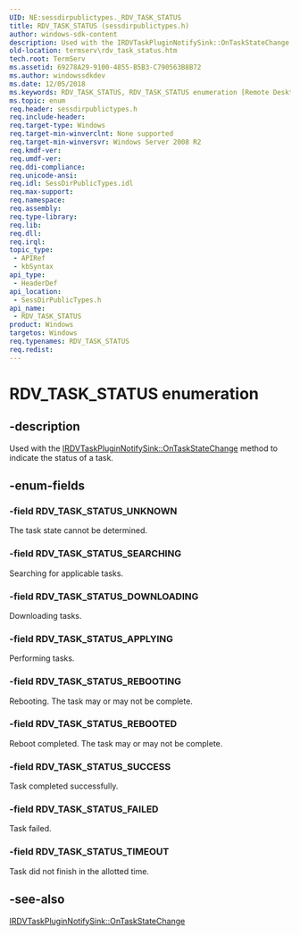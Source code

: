 ```yaml
---
UID: NE:sessdirpublictypes._RDV_TASK_STATUS
title: RDV_TASK_STATUS (sessdirpublictypes.h)
author: windows-sdk-content
description: Used with the IRDVTaskPluginNotifySink::OnTaskStateChange method to indicate the status of a task.
old-location: termserv\rdv_task_status.htm
tech.root: TermServ
ms.assetid: 69278A29-9100-4855-B5B3-C790563B8B72
ms.author: windowssdkdev
ms.date: 12/05/2018
ms.keywords: RDV_TASK_STATUS, RDV_TASK_STATUS enumeration [Remote Desktop Services], RDV_TASK_STATUS_APPLYING, RDV_TASK_STATUS_DOWNLOADING, RDV_TASK_STATUS_FAILED, RDV_TASK_STATUS_REBOOTED, RDV_TASK_STATUS_REBOOTING, RDV_TASK_STATUS_SEARCHING, RDV_TASK_STATUS_SUCCESS, RDV_TASK_STATUS_TIMEOUT, RDV_TASK_STATUS_UNKNOWN, sessdirpublictypes/RDV_TASK_STATUS, sessdirpublictypes/RDV_TASK_STATUS_APPLYING, sessdirpublictypes/RDV_TASK_STATUS_DOWNLOADING, sessdirpublictypes/RDV_TASK_STATUS_FAILED, sessdirpublictypes/RDV_TASK_STATUS_REBOOTED, sessdirpublictypes/RDV_TASK_STATUS_REBOOTING, sessdirpublictypes/RDV_TASK_STATUS_SEARCHING, sessdirpublictypes/RDV_TASK_STATUS_SUCCESS, sessdirpublictypes/RDV_TASK_STATUS_TIMEOUT, sessdirpublictypes/RDV_TASK_STATUS_UNKNOWN, termserv.rdv_task_status
ms.topic: enum
req.header: sessdirpublictypes.h
req.include-header: 
req.target-type: Windows
req.target-min-winverclnt: None supported
req.target-min-winversvr: Windows Server 2008 R2
req.kmdf-ver: 
req.umdf-ver: 
req.ddi-compliance: 
req.unicode-ansi: 
req.idl: SessDirPublicTypes.idl
req.max-support: 
req.namespace: 
req.assembly: 
req.type-library: 
req.lib: 
req.dll: 
req.irql: 
topic_type:
 - APIRef
 - kbSyntax
api_type:
 - HeaderDef
api_location:
 - SessDirPublicTypes.h
api_name:
 - RDV_TASK_STATUS
product: Windows
targetos: Windows
req.typenames: RDV_TASK_STATUS
req.redist: 
---
```


# RDV_TASK_STATUS enumeration


## -description


Used with the <a href="https://msdn.microsoft.com/3021ea7a-2627-48d1-8df5-c40e7a9b51c5">IRDVTaskPluginNotifySink::OnTaskStateChange</a> method to indicate the status of a task.


## -enum-fields




### -field RDV_TASK_STATUS_UNKNOWN

The task state cannot be determined.


### -field RDV_TASK_STATUS_SEARCHING

Searching for applicable tasks.


### -field RDV_TASK_STATUS_DOWNLOADING

Downloading tasks.


### -field RDV_TASK_STATUS_APPLYING

Performing tasks.


### -field RDV_TASK_STATUS_REBOOTING

Rebooting. The task may or may not be complete.


### -field RDV_TASK_STATUS_REBOOTED

Reboot completed. The task may or may not be complete.


### -field RDV_TASK_STATUS_SUCCESS

Task completed successfully.


### -field RDV_TASK_STATUS_FAILED

Task failed.


### -field RDV_TASK_STATUS_TIMEOUT

Task did not finish in the allotted time.


## -see-also




<a href="https://msdn.microsoft.com/3021ea7a-2627-48d1-8df5-c40e7a9b51c5">IRDVTaskPluginNotifySink::OnTaskStateChange</a>
 

 

